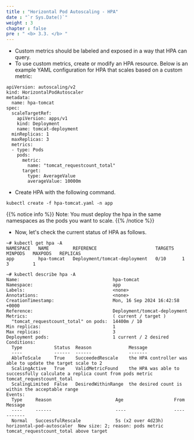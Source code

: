 ```yaml
---
title : "Horizontal Pod Autoscaling - HPA"
date : "`r Sys.Date()`"
weight : 3
chapter : false
pre : " <b> 3.3. </b> "
---
```

- Custom metrics should be labeled and exposed in a way that HPA can query.
- To use custom metrics, create or modify an HPA resource. Below is an example YAML configuration for HPA that scales based on a custom metric:
```
apiVersion: autoscaling/v2
kind: HorizontalPodAutoscaler
metadata:
  name: hpa-tomcat
spec:
  scaleTargetRef:
    apiVersion: apps/v1
    kind: Deployment
    name: tomcat-deployment
  minReplicas: 1
  maxReplicas: 3
  metrics:
  - type: Pods
    pods:
      metric:
        name: "tomcat_requestcount_total"
      target:
        type: AverageValue
        averageValue: 10000m
```
- Create HPA with the following command.
```
kubectl create -f hpa-tomcat.yaml -n app
```
{{% notice info %}}
Note: You must deploy the hpa in the same namespaces as the pods you want to scale.
{{% /notice %}}

- Now, let's check the current status of HPA as follows.
```
~# kubectl get hpa -A 
NAMESPACE   NAME         REFERENCE                      TARGETS   MINPODS   MAXPODS   REPLICAS  
app         hpa-tomcat   Deployment/tomcat-deployment   0/10      1         3         1          
```

```
~# kubectl describe hpa -A
Name:                                   hpa-tomcat
Namespace:                              app
Labels:                                 <none>
Annotations:                            <none>
CreationTimestamp:                      Mon, 16 Sep 2024 16:42:58 +0000
Reference:                              Deployment/tomcat-deployment
Metrics:                                ( current / target )
  "tomcat_requestcount_total" on pods:  14400m / 10
Min replicas:                           1
Max replicas:                           3
Deployment pods:                        1 current / 2 desired
Conditions:
  Type            Status  Reason              Message
  ----            ------  ------              -------
  AbleToScale     True    SucceededRescale    the HPA controller was able to update the target scale to 2
  ScalingActive   True    ValidMetricFound    the HPA was able to successfully calculate a replica count from pods metric tomcat_requestcount_total
  ScalingLimited  False   DesiredWithinRange  the desired count is within the acceptable range
Events:
  Type     Reason                        Age                   From                       Message
  ----     ------                        ----                  ----                       -------
  Normal   SuccessfulRescale             5s (x2 over 4d23h)    horizontal-pod-autoscaler  New size: 2; reason: pods metric tomcat_requestcount_total above target

```

